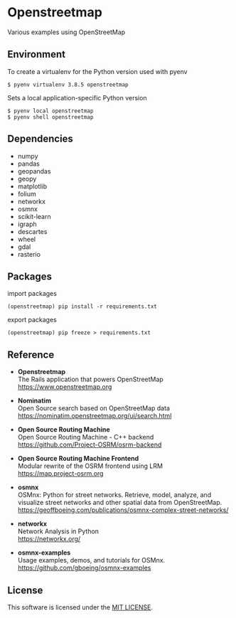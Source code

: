 # Openstreetmap

Various examples using OpenStreetMap

## Environment

To create a virtualenv for the Python version used with pyenv

```shell
$ pyenv virtualenv 3.8.5 openstreetmap
```

Sets a local application-specific Python version

```shell
$ pyenv local openstreetmap
$ pyenv shell openstreetmap
```

## Dependencies

- numpy
- pandas
- geopandas
- geopy
- matplotlib
- folium
- networkx
- osmnx
- scikit-learn
- igraph
- descartes
- wheel
- gdal
- rasterio

## Packages

import packages

```shell
(openstreetmap) pip install -r requirements.txt
```

export packages

```shell
(openstreetmap) pip freeze > requirements.txt
```

## Reference

- **Openstreetmap**  
The Rails application that powers OpenStreetMap  
<https://www.openstreetmap.org>

- **Nominatim**  
Open Source search based on OpenStreetMap data  
<https://nominatim.openstreetmap.org/ui/search.html>

- **Open Source Routing Machine**  
Open Source Routing Machine - C++ backend  
<https://github.com/Project-OSRM/osrm-backend>

- **Open Source Routing Machine Frontend**  
Modular rewrite of the OSRM frontend using LRM  
<https://map.project-osrm.org>

- **osmnx**  
OSMnx: Python for street networks. Retrieve, model, analyze, and visualize street networks and other spatial data from OpenStreetMap.  
<https://geoffboeing.com/publications/osmnx-complex-street-networks/>

- **networkx**  
Network Analysis in Python  
<https://networkx.org/>

- **osmnx-examples**  
Usage examples, demos, and tutorials for OSMnx.  
<https://github.com/gboeing/osmnx-examples>

## License

This software is licensed under the [MIT LICENSE](LICENSE).
